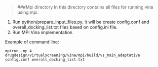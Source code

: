 >###Mpi directory
In this directory contains all files for running vina using mpi.


1. Run python/prepare_input_files.py. It will be create config.conf and overall_docking_list.txt files based on config.ini file.
2. Run MPI Vina implementation. 

Example of command line: 
```
mpirun -np 4 drugdesign/virtualscreening/vina/mpi/build/vs_main_adaptative config.conf overall_docking_list.txt
```